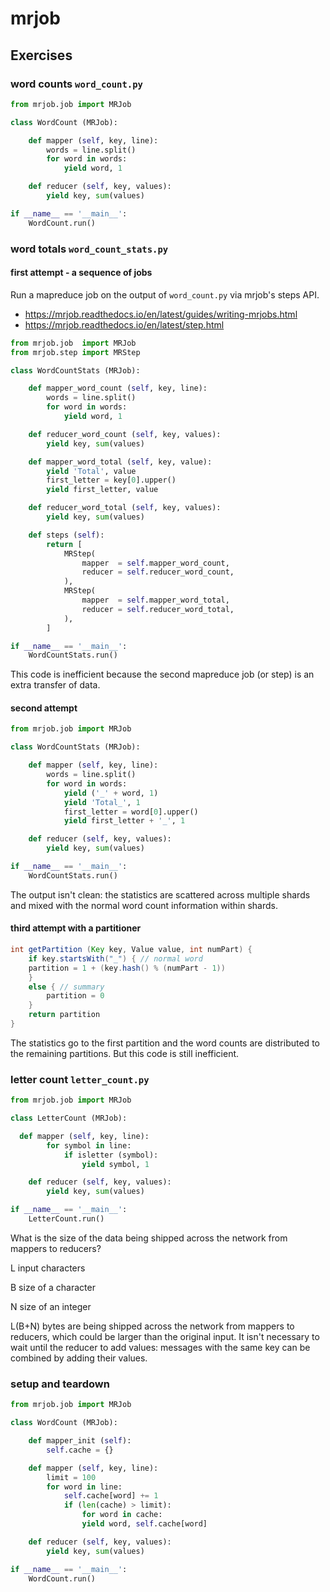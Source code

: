 # mrjob

## Exercises

### word counts `word_count.py`

```python
from mrjob.job import MRJob

class WordCount (MRJob):

	def mapper (self, key, line):
		words = line.split()
		for word in words:
			yield word, 1

	def reducer (self, key, values):
		yield key, sum(values)

if __name__ == '__main__':
	WordCount.run()
```

### word totals `word_count_stats.py`

#### first attempt - a sequence of jobs

Run a mapreduce job on the output of `word_count.py` via mrjob's steps API.
* https://mrjob.readthedocs.io/en/latest/guides/writing-mrjobs.html
* https://mrjob.readthedocs.io/en/latest/step.html

```python
from mrjob.job  import MRJob
from mrjob.step import MRStep

class WordCountStats (MRJob):

	def mapper_word_count (self, key, line):
		words = line.split()
		for word in words:
			yield word, 1

	def reducer_word_count (self, key, values):
		yield key, sum(values)

	def mapper_word_total (self, key, value):
		yield 'Total', value
		first_letter = key[0].upper()
		yield first_letter, value

	def reducer_word_total (self, key, values):
		yield key, sum(values)

	def steps (self):
		return [
			MRStep(
				mapper  = self.mapper_word_count,
				reducer = self.reducer_word_count,
			),
			MRStep(
				mapper  = self.mapper_word_total,
				reducer = self.reducer_word_total,
			),
		]

if __name__ == '__main__':
	WordCountStats.run()
```

This code is inefficient because the second mapreduce job (or step) is an extra transfer of data.

#### second attempt

```python
from mrjob.job import MRJob

class WordCountStats (MRJob):

	def mapper (self, key, line):
		words = line.split()
		for word in words:
			yield ('_' + word, 1)
			yield 'Total_', 1
			first_letter = word[0].upper()
			yield first_letter + '_', 1

	def reducer (self, key, values):
		yield key, sum(values)

if __name__ == '__main__':
	WordCountStats.run()
```

The output isn't clean: the statistics are scattered across multiple shards and mixed with the normal word count information within shards.

#### third attempt with a partitioner

```java
int getPartition (Key key, Value value, int numPart) {
	if key.startsWith("_") { // normal word
    partition = 1 + (key.hash() % (numPart - 1))
	}
	else { // summary
		partition = 0
	}
	return partition
}
```

The statistics go to the first partition and the word counts are distributed to the remaining partitions. But this code is still inefficient.

### letter count `letter_count.py`

```python
from mrjob.job import MRJob

class LetterCount (MRJob):

  def mapper (self, key, line):
		for symbol in line:
			if isletter (symbol):
				yield symbol, 1

	def reducer (self, key, values):
		yield key, sum(values)

if __name__ == '__main__':
	LetterCount.run()
```

What is the size of the data being shipped across the network from mappers to reducers?

L input characters

B size of a character

N size of an integer

L(B+N) bytes are being shipped across the network from mappers to reducers, which could be larger than the original input. It isn't necessary to wait until the reducer to add values: messages with the same key can be combined by adding their values.

### setup and teardown

```python
from mrjob.job import MRJob

class WordCount (MRJob):

	def mapper_init (self):
		self.cache = {}

	def mapper (self, key, line):
		limit = 100
		for word in line:
			self.cache[word] += 1
			if (len(cache) > limit):
				for word in cache:
			    yield word, self.cache[word]

	def reducer (self, key, values):
		yield key, sum(values)

if __name__ == '__main__':
	WordCount.run()
```